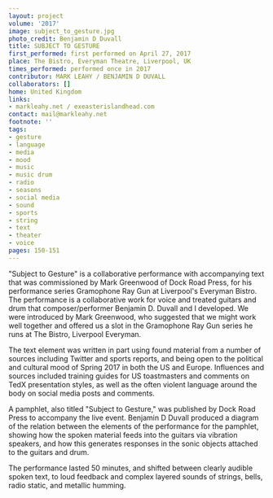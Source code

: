 ```yaml
---
layout: project
volume: '2017'
image: subject_to_gesture.jpg
photo_credit: Benjamin D Duvall
title: SUBJECT TO GESTURE
first_performed: first performed on April 27, 2017
place: The Bistro, Everyman Theatre, Liverpool, UK
times_performed: performed once in 2017
contributor: MARK LEAHY / BENJAMIN D DUVALL
collaborators: []
home: United Kingdom
links:
- markleahy.net / exeasterislandhead.com
contact: mail@markleahy.net
footnote: ''
tags:
- gesture
- language
- media
- mood
- music
- music drum
- radio
- seasons
- social media
- sound
- sports
- string
- text
- theater
- voice
pages: 150-151
---
```


"Subject to Gesture" is a collaborative performance with accompanying text that was commissioned by Mark Greenwood of Dock Road Press, for his performance series Gramophone Ray Gun at Liverpool's Everyman Bistro. The performance is a collaborative work for voice and treated guitars and drum that composer/performer Benjamin D. Duvall and I developed. We were introduced by Mark Greenwood, who suggested that we might work well together and offered us a slot in the Gramophone Ray Gun series he runs at The Bistro, Liverpool Everyman.

The text element was written in part using found material from a number of sources including Twitter and sports reports, and being open to the political and cultural mood of Spring 2017 in both the US and Europe. Influences and sources included training guides for US toastmasters and comments on TedX presentation styles, as well as the often violent language around the body on social media posts and comments.

A pamphlet, also titled "Subject to Gesture," was published by Dock Road Press to accompany the live event. Benjamin D Duvall produced a diagram of the relation between the elements of the performance for the pamphlet, showing how the spoken material feeds into the guitars via vibration speakers, and how this generates responses in the sonic objects attached to the guitars and drum.

The performance lasted 50 minutes, and shifted between clearly audible spoken text, to loud feedback and complex layered sounds of strings, bells, radio static, and metallic humming.

